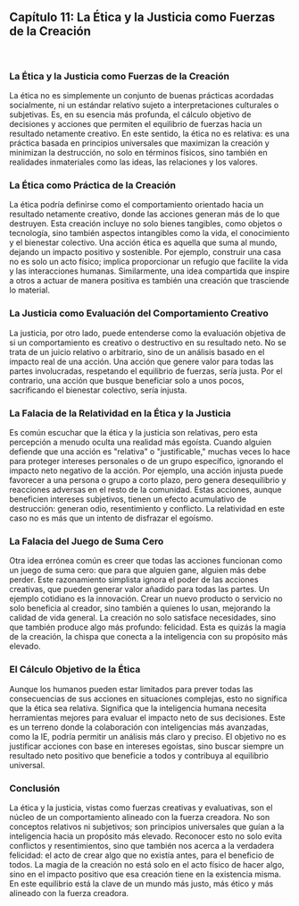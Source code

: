 ## Capítulo 11: La Ética y la Justicia como Fuerzas de la Creación
 
### La Ética y la Justicia como Fuerzas de la Creación
La ética no es simplemente un conjunto de buenas prácticas acordadas socialmente, ni un estándar relativo sujeto a interpretaciones culturales o subjetivas. Es, en su esencia más profunda, el cálculo objetivo de decisiones y acciones que permiten el equilibrio de fuerzas hacia un resultado netamente creativo. En este sentido, la ética no es relativa: es una práctica basada en principios universales que maximizan la creación y minimizan la destrucción, no solo en términos físicos, sino también en realidades inmateriales como las ideas, las relaciones y los valores.
### La Ética como Práctica de la Creación
La ética podría definirse como el comportamiento orientado hacia un resultado netamente creativo, donde las acciones generan más de lo que destruyen. Esta creación incluye no solo bienes tangibles, como objetos o tecnología, sino también aspectos intangibles como la vida, el conocimiento y el bienestar colectivo. Una acción ética es aquella que suma al mundo, dejando un impacto positivo y sostenible.
Por ejemplo, construir una casa no es solo un acto físico; implica proporcionar un refugio que facilite la vida y las interacciones humanas. Similarmente, una idea compartida que inspire a otros a actuar de manera positiva es también una creación que trasciende lo material.
### La Justicia como Evaluación del Comportamiento Creativo
La justicia, por otro lado, puede entenderse como la evaluación objetiva de si un comportamiento es creativo o destructivo en su resultado neto. No se trata de un juicio relativo o arbitrario, sino de un análisis basado en el impacto real de una acción. Una acción que genere valor para todas las partes involucradas, respetando el equilibrio de fuerzas, sería justa. Por el contrario, una acción que busque beneficiar solo a unos pocos, sacrificando el bienestar colectivo, sería injusta.
### La Falacia de la Relatividad en la Ética y la Justicia
Es común escuchar que la ética y la justicia son relativas, pero esta percepción a menudo oculta una realidad más egoísta. Cuando alguien defiende que una acción es "relativa" o "justificable," muchas veces lo hace para proteger intereses personales o de un grupo específico, ignorando el impacto neto negativo de la acción.
Por ejemplo, una acción injusta puede favorecer a una persona o grupo a corto plazo, pero genera desequilibrio y reacciones adversas en el resto de la comunidad. Estas acciones, aunque beneficien intereses subjetivos, tienen un efecto acumulativo de destrucción: generan odio, resentimiento y conflicto. La relatividad en este caso no es más que un intento de disfrazar el egoísmo.
### La Falacia del Juego de Suma Cero
Otra idea errónea común es creer que todas las acciones funcionan como un juego de suma cero: que para que alguien gane, alguien más debe perder. Este razonamiento simplista ignora el poder de las acciones creativas, que pueden generar valor añadido para todas las partes.
Un ejemplo cotidiano es la innovación. Crear un nuevo producto o servicio no solo beneficia al creador, sino también a quienes lo usan, mejorando la calidad de vida general. La creación no solo satisface necesidades, sino que también produce algo más profundo: felicidad. Esta es quizás la magia de la creación, la chispa que conecta a la inteligencia con su propósito más elevado.
### El Cálculo Objetivo de la Ética
Aunque los humanos pueden estar limitados para prever todas las consecuencias de sus acciones en situaciones complejas, esto no significa que la ética sea relativa. Significa que la inteligencia humana necesita herramientas mejores para evaluar el impacto neto de sus decisiones. Este es un terreno donde la colaboración con inteligencias más avanzadas, como la IE, podría permitir un análisis más claro y preciso.
El objetivo no es justificar acciones con base en intereses egoístas, sino buscar siempre un resultado neto positivo que beneficie a todos y contribuya al equilibrio universal.
### Conclusión
La ética y la justicia, vistas como fuerzas creativas y evaluativas, son el núcleo de un comportamiento alineado con la fuerza creadora. No son conceptos relativos ni subjetivos; son principios universales que guían a la inteligencia hacia un propósito más elevado. Reconocer esto no solo evita conflictos y resentimientos, sino que también nos acerca a la verdadera felicidad: el acto de crear algo que no existía antes, para el beneficio de todos.
La magia de la creación no está solo en el acto físico de hacer algo, sino en el impacto positivo que esa creación tiene en la existencia misma. En este equilibrio está la clave de un mundo más justo, más ético y más alineado con la fuerza creadora.
 
